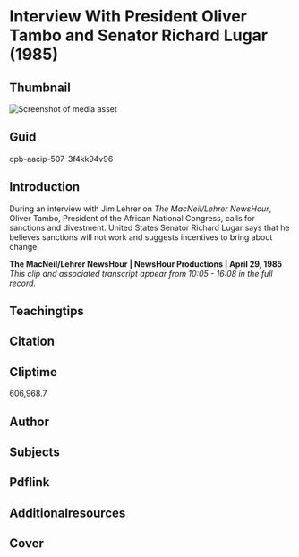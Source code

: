 # Interview With President Oliver Tambo and Senator Richard Lugar (1985)



## Thumbnail

![Screenshot of media asset](https://s3.amazonaws.com/americanarchive.org/primary_source_sets/3-507-3f4kk94v96.jpg "Screenshot media asset")


## Guid
cpb-aacip-507-3f4kk94v96

## Introduction

During an interview with Jim Lehrer on _The MacNeil/Lehrer NewsHour_, Oliver Tambo, President of the African National Congress, calls for sanctions and divestment. United States Senator Richard Lugar says that he believes sanctions will not work and suggests incentives to bring about change. 


<b>The MacNeil/Lehrer NewsHour</b>
<b>| NewsHour Productions | April 29, 1985</b>
<i>This clip and associated transcript appear from 10:05 - 16:08 in the full record.</i>

## Teachingtips

## Citation

## Cliptime

606,968.7
## Author
## Subjects
## Pdflink
## Additionalresources
## Cover
